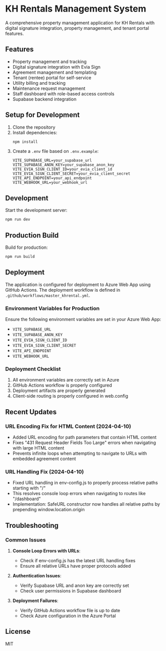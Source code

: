 # KH Rentals Management System

A comprehensive property management application for KH Rentals with digital signature integration, property management, and tenant portal features.

## Features

- Property management and tracking
- Digital signature integration with Evia Sign
- Agreement management and templating
- Tenant (rentee) portal for self-service
- Utility billing and tracking
- Maintenance request management
- Staff dashboard with role-based access controls
- Supabase backend integration

## Setup for Development

1. Clone the repository
2. Install dependencies:
   ```bash
   npm install
   ```
3. Create a `.env` file based on `.env.example`:
   ```
   VITE_SUPABASE_URL=your_supabase_url
   VITE_SUPABASE_ANON_KEY=your_supabase_anon_key
   VITE_EVIA_SIGN_CLIENT_ID=your_evia_client_id
   VITE_EVIA_SIGN_CLIENT_SECRET=your_evia_client_secret
   VITE_API_ENDPOINT=your_api_endpoint
   VITE_WEBHOOK_URL=your_webhook_url
   ```

## Development

Start the development server:
```bash
npm run dev
```

## Production Build

Build for production:
```bash
npm run build
```

## Deployment

The application is configured for deployment to Azure Web App using GitHub Actions. The deployment workflow is defined in `.github/workflows/master_khrental.yml`.

### Environment Variables for Production

Ensure the following environment variables are set in your Azure Web App:
- `VITE_SUPABASE_URL`
- `VITE_SUPABASE_ANON_KEY`
- `VITE_EVIA_SIGN_CLIENT_ID`
- `VITE_EVIA_SIGN_CLIENT_SECRET`
- `VITE_API_ENDPOINT`
- `VITE_WEBHOOK_URL`

### Deployment Checklist

1. All environment variables are correctly set in Azure
2. GitHub Actions workflow is properly configured
3. Deployment artifacts are properly generated
4. Client-side routing is properly configured in web.config

## Recent Updates

### URL Encoding Fix for HTML Content (2024-04-10)

- Added URL encoding for path parameters that contain HTML content
- Fixes "431 Request Header Fields Too Large" errors when navigating with large HTML content
- Prevents infinite loops when attempting to navigate to URLs with embedded agreement content

### URL Handling Fix (2024-04-10)

- Fixed URL handling in env-config.js to properly process relative paths starting with "/"
- This resolves console loop errors when navigating to routes like "/dashboard"
- Implementation: SafeURL constructor now handles all relative paths by prepending window.location.origin

## Troubleshooting

### Common Issues

1. **Console Loop Errors with URLs**:
   - Check if env-config.js has the latest URL handling fixes
   - Ensure all relative URLs have proper protocols added

2. **Authentication Issues**:
   - Verify Supabase URL and anon key are correctly set
   - Check user permissions in Supabase dashboard

3. **Deployment Failures**:
   - Verify GitHub Actions workflow file is up to date
   - Check Azure configuration in the Azure Portal

## License

MIT
